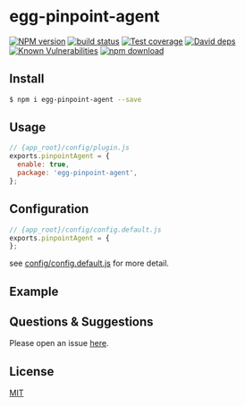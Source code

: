 # egg-pinpoint-agent

[![NPM version][npm-image]][npm-url]
[![build status][travis-image]][travis-url]
[![Test coverage][codecov-image]][codecov-url]
[![David deps][david-image]][david-url]
[![Known Vulnerabilities][snyk-image]][snyk-url]
[![npm download][download-image]][download-url]

[npm-image]: https://img.shields.io/npm/v/egg-pinpoint-agent.svg?style=flat-square
[npm-url]: https://npmjs.org/package/egg-pinpoint-agent
[travis-image]: https://img.shields.io/travis/eggjs/egg-pinpoint-agent.svg?style=flat-square
[travis-url]: https://travis-ci.org/eggjs/egg-pinpoint-agent
[codecov-image]: https://img.shields.io/codecov/c/github/eggjs/egg-pinpoint-agent.svg?style=flat-square
[codecov-url]: https://codecov.io/github/eggjs/egg-pinpoint-agent?branch=master
[david-image]: https://img.shields.io/david/eggjs/egg-pinpoint-agent.svg?style=flat-square
[david-url]: https://david-dm.org/eggjs/egg-pinpoint-agent
[snyk-image]: https://snyk.io/test/npm/egg-pinpoint-agent/badge.svg?style=flat-square
[snyk-url]: https://snyk.io/test/npm/egg-pinpoint-agent
[download-image]: https://img.shields.io/npm/dm/egg-pinpoint-agent.svg?style=flat-square
[download-url]: https://npmjs.org/package/egg-pinpoint-agent

<!--
Description here.
-->

## Install

```bash
$ npm i egg-pinpoint-agent --save
```

## Usage

```js
// {app_root}/config/plugin.js
exports.pinpointAgent = {
  enable: true,
  package: 'egg-pinpoint-agent',
};
```

## Configuration

```js
// {app_root}/config/config.default.js
exports.pinpointAgent = {
};
```

see [config/config.default.js](config/config.default.js) for more detail.

## Example

<!-- example here -->

## Questions & Suggestions

Please open an issue [here](https://github.com/eggjs/egg/issues).

## License

[MIT](LICENSE)
